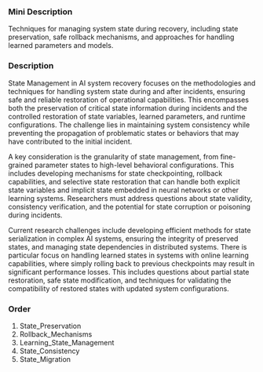 ### Mini Description

Techniques for managing system state during recovery, including state preservation, safe rollback mechanisms, and approaches for handling learned parameters and models.

### Description

State Management in AI system recovery focuses on the methodologies and techniques for handling system state during and after incidents, ensuring safe and reliable restoration of operational capabilities. This encompasses both the preservation of critical state information during incidents and the controlled restoration of state variables, learned parameters, and runtime configurations. The challenge lies in maintaining system consistency while preventing the propagation of problematic states or behaviors that may have contributed to the initial incident.

A key consideration is the granularity of state management, from fine-grained parameter states to high-level behavioral configurations. This includes developing mechanisms for state checkpointing, rollback capabilities, and selective state restoration that can handle both explicit state variables and implicit state embedded in neural networks or other learning systems. Researchers must address questions about state validity, consistency verification, and the potential for state corruption or poisoning during incidents.

Current research challenges include developing efficient methods for state serialization in complex AI systems, ensuring the integrity of preserved states, and managing state dependencies in distributed systems. There is particular focus on handling learned states in systems with online learning capabilities, where simply rolling back to previous checkpoints may result in significant performance losses. This includes questions about partial state restoration, safe state modification, and techniques for validating the compatibility of restored states with updated system configurations.

### Order

1. State_Preservation
2. Rollback_Mechanisms
3. Learning_State_Management
4. State_Consistency
5. State_Migration

